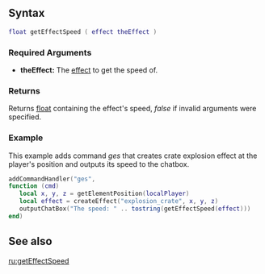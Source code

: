 Syntax
------

``` lua
float getEffectSpeed ( effect theEffect )
```

### Required Arguments

-   **theEffect:** The [effect](/effect.md "wikilink") to get the speed of.

### Returns

Returns [float](/float.md "wikilink") containing the effect's speed, *false* if invalid arguments were specified.

### Example

This example adds command *ges* that creates crate explosion effect at the player's position and outputs its speed to the chatbox.

``` Lua
addCommandHandler("ges", 
function (cmd)
   local x, y, z = getElementPosition(localPlayer)
   local effect = createEffect("explosion_crate", x, y, z)
   outputChatBox("The speed: " .. tostring(getEffectSpeed(effect)))
end)
```

See also
--------

[ru:getEffectSpeed](/ru:getEffectSpeed.md "wikilink")
